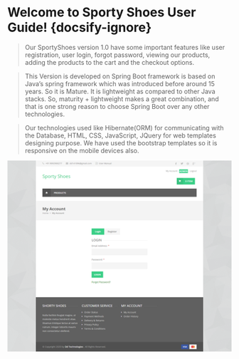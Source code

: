 
# Welcome to Sporty Shoes User Guide! {docsify-ignore}

> Our SportyShoes version 1.0 have some important features like user registration, user login, forgot password, viewing our products, adding the products to the cart and the checkout options.

> This Version is developed on Spring Boot framework is based on Java’s spring framework which was introduced before around 15 years. So it is Mature. It is lightweight as compared to other Java stacks. So, maturity + lightweight makes a great combination, and that is one strong reason to choose Spring Boot over any other technologies.

> Our technologies used like Hibernate(ORM) for communicating with the Database, HTML, CSS, JavaScript, JQuery for web templates designing purpose. We have used the bootstrap templates so it is responsive on the mobile devices also.

![Sporty Shoes](./images/index-page.png)
